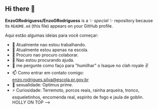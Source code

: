 ## Hi there 👋


**EnzoGRodriguess/EnzoGRodriguess** is a ✨ _special_ ✨ repository because its `README.md` (this file) appears on your GitHub profile.

Aqui estão algumas ideias para você começar:

- 🔭 Atualmente nao estou trabalhando.
- 🌱 Atualmente estou apenas na escola.
- 👯 Procuro nao procuro colaborar.
- 🤔 Nao estou procurando ajuda.
- 💬 me pergunte como faço para "humilhar" o Isaque no clah royale ✌️
- 📫 Como entrar em contato comigo: enzo.rodrigues.silva@escola.pr.gov.br
- 👾 sexualidade: Optimus prime.
- ⚡ Curiosidade: Terremoto, porcos reais, rainha arqueira, tronco, esqueletinhos, encomenda real, espirito de fogo e jaula de goblin. HOLLY ON TOP
-->
